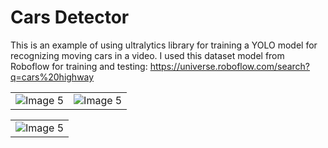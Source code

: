 # Cars Detector

This is an example of using ultralytics library for training a YOLO model for recognizing moving cars in a video.
I used this dataset model from Roboflow for training and testing: https://universe.roboflow.com/search?q=cars%20highway

<table>
  <tr>
    <td align="center"><img src="https://github.com/eladpariv/CarsDetector/assets/96910425/36ad0e42-6b8a-4b68-941f-06919ab33b85" alt="Image 5"></td>
    <td align="center"><img src="https://github.com/eladpariv/CarsDetector/assets/96910425/d80d3ce2-85fd-4e7b-a404-21a2dd47de55" alt="Image 5"></td>
  </tr>
</table>

<table>
  <tr>
    <td align="center"><img src="https://github.com/eladpariv/CarsDetector/assets/96910425/ebbea408-1c67-4f87-89ea-5fb3469be11a" alt="Image 5"></td>
  </tr>
</table>

